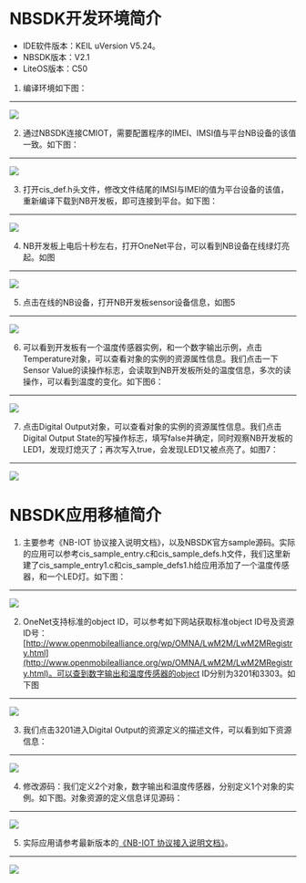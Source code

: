 NBSDK开发环境简介
===

* IDE软件版本：KEIL uVersion V5.24。
* NBSDK版本：V2.1
* LiteOS版本：C50

1. 编译环境如下图：
---
![](https://github.com/lichen0319/LiteOS/blob/align/thirdparty/OneNET/image/1.png)

2. 通过NBSDK连接CMIOT，需要配置程序的IMEI、IMSI值与平台NB设备的该值一致。如下图：
---
![](https://github.com/lichen0319/LiteOS/blob/align/thirdparty/OneNET/image/2.png)

3. 打开cis_def.h头文件，修改文件结尾的IMSI与IMEI的值为平台设备的该值，重新编译下载到NB开发板，即可连接到平台。如下图：
---
![](https://github.com/lichen0319/LiteOS/blob/align/thirdparty/OneNET/image/3.png)

4. NB开发板上电后十秒左右，打开OneNet平台，可以看到NB设备在线绿灯亮起。如图
---
![](https://github.com/lichen0319/LiteOS/blob/align/thirdparty/OneNET/image/4.png)

5. 点击在线的NB设备，打开NB开发板sensor设备信息，如图5
---
![](https://github.com/lichen0319/LiteOS/blob/align/thirdparty/OneNET/image/5.png)

6. 可以看到开发板有一个温度传感器实例，和一个数字输出示例，点击Temperature对象，可以查看对象的实例的资源属性信息。我们点击一下Sensor Value的读操作标志，会读取到NB开发板所处的温度信息，多次的读操作，可以看到温度的变化。如下图6：
---
![](https://github.com/lichen0319/LiteOS/blob/align/thirdparty/OneNET/image/2.png)

7. 点击Digital Output对象，可以查看对象的实例的资源属性信息。我们点击Digital Output State的写操作标志，填写false并确定，同时观察NB开发板的LED1，发现灯熄灭了；再次写入true，会发现LED1又被点亮了。如图7：
---
![](https://github.com/lichen0319/LiteOS/blob/align/thirdparty/OneNET/image/2.png)

NBSDK应用移植简介
===

1. 主要参考《NB-IOT 协议接入说明文档》，以及NBSDK官方sample源码。实际的应用可以参考cis_sample_entry.c和cis_sample_defs.h文件，我们这里新建了cis_sample_entry1.c和cis_sample_defs1.h给应用添加了一个温度传感器，和一个LED灯。如下图：
---
![](https://github.com/lichen0319/LiteOS/blob/align/thirdparty/OneNET/image/2.png)

2. OneNet支持标准的object ID，可以参考如下网站获取标准object ID号及资源ID号：[http://www.openmobilealliance.org/wp/OMNA/LwM2M/LwM2MRegistry.html](http://www.openmobilealliance.org/wp/OMNA/LwM2M/LwM2MRegistry.html)。可以查到数字输出和温度传感器的object ID分别为3201和3303。如下图
---
![](https://github.com/lichen0319/LiteOS/blob/align/thirdparty/OneNET/image/2.png)

3. 我们点击3201进入Digital Output的资源定义的描述文件，可以看到如下资源信息：
---
![](https://github.com/lichen0319/LiteOS/blob/align/thirdparty/OneNET/image/2.png)

4. 修改源码：我们定义2个对象，数字输出和温度传感器，分别定义1个对象的实例。如下图。对象资源的定义信息详见源码：
---
![](https://github.com/lichen0319/LiteOS/blob/align/thirdparty/OneNET/image/2.png)

5. 实际应用请参考最新版本的[《NB-IOT 协议接入说明文档》]()。
---
![](https://github.com/lichen0319/LiteOS/blob/align/thirdparty/OneNET/image/2.png)
